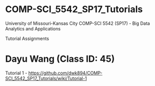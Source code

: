 # COMP-SCI_5542_SP17_Tutorials

University of Missouri-Kansas City
COMP-SCI 5542 (SP17) - Big Data Analytics and Applications

Tutorial Assignments

# Dayu Wang (Class ID: 45)

Tutorial 1 - https://github.com/dwk894/COMP-SCI_5542_SP17_Tutorials/wiki/Tutorial-1
